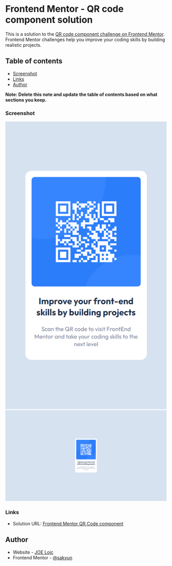 # Frontend Mentor - QR code component solution

This is a solution to the [QR code component challenge on Frontend Mentor](https://www.frontendmentor.io/challenges/qr-code-component-iux_sIO_H). Frontend Mentor challenges help you improve your coding skills by building realistic projects. 

## Table of contents

- [Screenshot](#screenshot)
- [Links](#links)
- [Author](#author)

**Note: Delete this note and update the table of contents based on what sections you keep.**

### Screenshot

![Mobile](screenshots/screenshot_mobile.png)
![Desktop](screenshots/screenshot_desktop.png)


### Links

- Solution URL: [Frontend Mentor QR Code component](https://sakyun.github.io/Frontend-mentor-QR-code-component/)

## Author

- Website - [JOE Loic](https://www.joeloic.com)
- Frontend Mentor - [@sakyun](https://www.frontendmentor.io/profile/sakyun)
